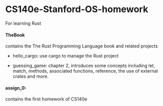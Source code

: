 # CS140e-Stanford-OS-homework


For learning Rust

#### TheBook 

contains the The Rust Programming Language book and related projects

- hello_cargo: use cargo to manage the Rust project

- guessing_game: chapter 2, introduces some concepts including
 let, match, methods, associated functions, reference, the use of external crates and more.

#### assign_0: 

contains the first homework of CS140e